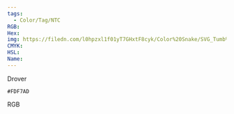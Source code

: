 ```yaml
---
tags:
  - Color/Tag/NTC
RGB:
Hex:
img: https://filedn.com/l0hpzxl1f01yT7GHxtF8cyk/Color%20Snake/SVG_Tumb%20Mass%20No%20Name/FDF7AD.svg
CMYK:
HSL:
Name:
---
```

Drover
```palette
#FDF7AD
```
RGB
